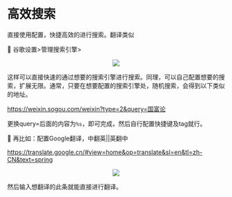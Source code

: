 # 高效搜索

直接使用配置，快捷高效的进行搜索。翻译类似

:rocket: 谷歌设置>管理搜索引擎>

<center><img src="C:\Users\Camus\AppData\Roaming\Typora\typora-user-images\image-20200611150250527.png" /></center>

这样可以直接快速的通过想要的搜索引擎进行搜索。同理，可以自己配置想要的搜索，扩展无限。通常，只要在想要配置的搜索引擎处，随机搜索，会得到以下类似的地址。

https://weixin.sogou.com/weixin?type=2&query=国富论

更换query=后面的内容为`%s`，即可完成，然后自行配置快捷键及tag就行。

:rocket: 再比如：配置Google翻译，中翻英||英翻中

https://translate.google.cn/#view=home&op=translate&sl=en&tl=zh-CN&text=spring

<center><img src="C:\Users\Camus\AppData\Roaming\Typora\typora-user-images\image-20200529094821839.png"/></center>

然后输入想翻译的此条就能直接进行翻译。





